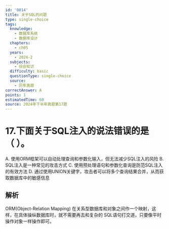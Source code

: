 ```yaml
---
id: '0014'
title: 关于SQL的问题
type: single-choice
tags:
  knowledge:
    - 数据库系统
    - 数据库设计
  chapters:
    - ch05
  years:
    - 2024-2
  subjects:
    - 综合知识
  difficulty: basic
  questionType: single-choice
  source:
    - 历年真题
correctAnswer: A
points: 1
estimatedTime: 60
source: 2024年下半年真题第17题
---
```

# 17.下面关于SQL注入的说法错误的是（ ）。

A. 使用ORM框架可以自动处理查询和参数化输入，但无法减少SQL注入的风险
B. SQL注入是一种常见的攻击方式
C. 使用预处理语句和参数化查询是防范SQL注入的有效方法
D. 通过使用UNION关键字，攻击者可以将多个查询结果合并，从而获取数据库中的敏感信息

## 解析

ORM(Object-Relation Mapping) 在关系型数据库和对象之间作一个映射，这样，在具体操纵数据库时，就不需要再去和复杂的 SQL语句打交道，只要像平时操作对象一样操作即可。
